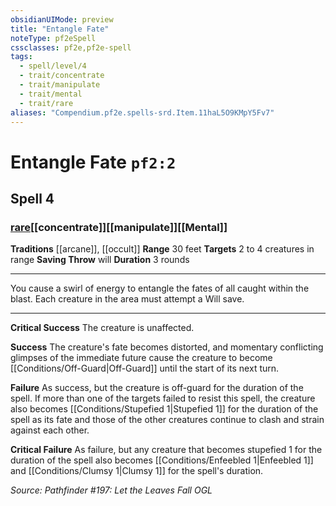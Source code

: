```yaml
---
obsidianUIMode: preview
title: "Entangle Fate"
noteType: pf2eSpell
cssclasses: pf2e,pf2e-spell
tags:
  - spell/level/4
  - trait/concentrate
  - trait/manipulate
  - trait/mental
  - trait/rare
aliases: "Compendium.pf2e.spells-srd.Item.11haL5O9KMpY5Fv7" 
---
```

# Entangle Fate  `pf2:2`  
## Spell 4
### [rare](rare "Rare Rarity Trait")[[concentrate]][[manipulate]][[Mental]]
**Traditions** [[arcane]], [[occult]]
**Range** 30 feet
**Targets** 2 to 4 creatures in range
**Saving Throw**  will
**Duration** 3 rounds
* * * 
You cause a swirl of energy to entangle the fates of all caught within the blast. Each creature in the area must attempt a Will save.

* * *

**Critical Success** The creature is unaffected.

**Success** The creature's fate becomes distorted, and momentary conflicting glimpses of the immediate future cause the creature to become [[Conditions/Off-Guard|Off-Guard]] until the start of its next turn.

**Failure** As success, but the creature is off-guard for the duration of the spell. If more than one of the targets failed to resist this spell, the creature also becomes [[Conditions/Stupefied 1|Stupefied 1]] for the duration of the spell as its fate and those of the other creatures continue to clash and strain against each other.

**Critical Failure** As failure, but any creature that becomes stupefied 1 for the duration of the spell also becomes [[Conditions/Enfeebled 1|Enfeebled 1]] and [[Conditions/Clumsy 1|Clumsy 1]] for the spell's duration.

*Source: Pathfinder #197: Let the Leaves Fall*
*OGL*